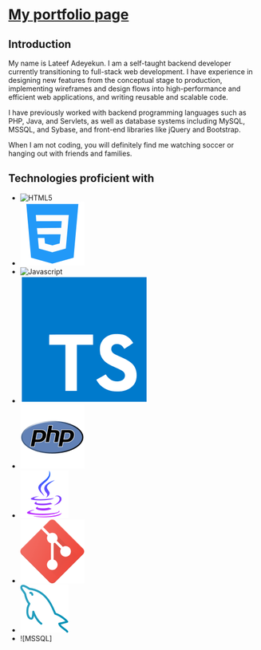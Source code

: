 # [My portfolio page](https://ladeyekun.github.io/portfolio/)

## Introduction

My name is Lateef Adeyekun. I am a self-taught backend developer currently 
transitioning to full-stack web development. I have experience in designing 
new features from the conceptual stage to production, implementing wireframes 
and design flows into high-performance and efficient web applications, and 
writing reusable and scalable code.

I have previously worked with backend programming languages such as PHP, 
Java, and Servlets, as well as database systems including MySQL, MSSQL, 
and Sybase, and front-end libraries like jQuery and Bootstrap.

When I am not coding, you will definitely find me watching soccer or hanging 
out with friends and families.

## Technologies proficient with 
* ![HTML5](./assets/img/html5)
* ![CSS3](./assets/img/css3.png)
* ![Javascript](https://cdn.jsdelivr.net/gh/devicons/devicon/icons/javascript/javascript-original.svg)
* ![TypeScript](https://raw.githubusercontent.com/devicons/devicon/master/icons/typescript/typescript-original.svg)
* ![PHP](./assets/img/php.png)
* ![Java](./assets/img/java.png)
* ![GIT](./assets/img/git.png)
* ![MySQL](./assets/img/mysql.png)
* ![MSSQL]
